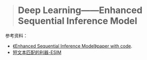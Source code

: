 > # Deep Learning——Enhanced Sequential Inference Model

参考资料：

* [《Enhanced Sequential Inference Model》paper with code](https://paperswithcode.com/method/esim).
* [短文本匹配的利器-ESIM](https://zhuanlan.zhihu.com/p/47580077)
